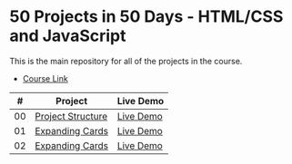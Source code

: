 # 50 Projects in 50 Days - HTML/CSS and JavaScript

This is the main repository for all of the projects in the course.

- [Course Link](https://www.traversymedia.com/50-Projects-In-50-Days)

|  #  | Project                                                                                          | Live Demo                                                                    |
| :-: | ------------------------------------------------------------------------------------------------ | ---------------------------------------------------------------------------- |
| 00  | [Project Structure](https://github.com/dvsilva/50projects50days/tree/master/_project_structure_) | [Live Demo](https://dvsilva.github.io/50projects50days/_project_structure_/) |
| 01  | [Expanding Cards](https://github.com/dvsilva/50projects50days/tree/master/01_expanding-cards)    | [Live Demo](https://dvsilva.github.io/50projects50days/01_expanding-cards/)  |
| 02  | [Expanding Cards](https://github.com/dvsilva/50projects50days/tree/master/02_progress_steps)     | [Live Demo](https://dvsilva.github.io/50projects50days/02_progress_steps/)   |
